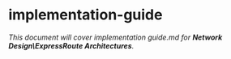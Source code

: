 # implementation-guide

_This document will cover implementation guide.md for **Network Design\ExpressRoute Architectures**._
